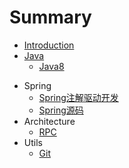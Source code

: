 # Summary

* [Introduction](README.md)
* [Java](java.md)
  * [Java8](Java8.md)

- Spring
  - [Spring注解驱动开发](Spring注解驱动开发.md)
  - [Spring源码](SpringSource.md)
- Architecture
  - [RPC](RPC实战与核心原理.md)
- Utils
  - [Git](Git.md)

